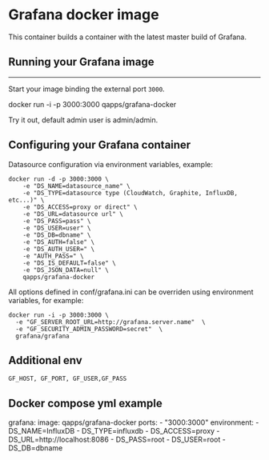 # Grafana docker image

This container builds a container with the
latest master build of Grafana.

## Running your Grafana image
--------------------------

Start your image binding the external port `3000`.

   docker run -i -p 3000:3000 qapps/grafana-docker

Try it out, default admin user is admin/admin.


## Configuring your Grafana container

Datasource configuration via environment variables, example:

```
docker run -d -p 3000:3000 \
    -e "DS_NAME=datasource_name" \
    -e "DS_TYPE=datasource type (CloudWatch, Graphite, InfluxDB, etc...)" \
    -e "DS_ACCESS=proxy or direct" \
    -e "DS_URL=datasource url" \
    -e "DS_PASS=pass" \
    -e "DS_USER=user" \
    -e "DS_DB=dbname" \
    -e "DS_AUTH=false" \
    -e "DS_AUTH_USER=" \
    -e "AUTH_PASS=" \
    -e "DS_IS_DEFAULT=false" \
    -e "DS_JSON_DATA=null" \
    qapps/grafana-docker
```

All options defined in conf/grafana.ini can be overriden using environment variables, for example:

```
docker run -i -p 3000:3000 \
  -e "GF_SERVER_ROOT_URL=http://grafana.server.name"  \
  -e "GF_SECURITY_ADMIN_PASSWORD=secret"  \
  grafana/grafana
```
## Additional env

```
GF_HOST, GF_PORT, GF_USER,GF_PASS
```

## Docker compose yml example

grafana:
    image: qapps/grafana-docker
    ports:
	- "3000:3000"
    environment:
	- DS_NAME=InfluxDB
	- DS_TYPE=influxdb
	- DS_ACCESS=proxy
	- DS_URL=http://localhost:8086
	- DS_PASS=root
	- DS_USER=root
	- DS_DB=dbname
	
    